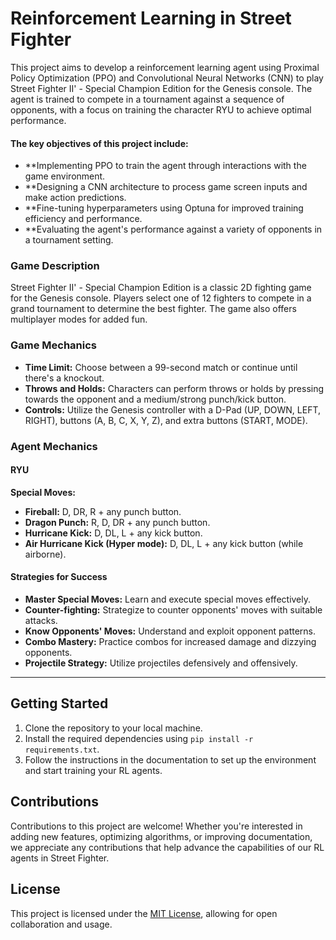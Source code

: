 # Reinforcement Learning in Street Fighter

This project aims to develop a reinforcement learning agent using Proximal Policy Optimization (PPO) and Convolutional Neural Networks (CNN) to play Street Fighter II' - Special Champion Edition for the Genesis console. The agent is trained to compete in a tournament against a sequence of opponents, with a focus on training the character RYU to achieve optimal performance.

#### The key objectives of this project include:

- **Implementing PPO to train the agent through interactions with the game environment.
- **Designing a CNN architecture to process game screen inputs and make action predictions.
- **Fine-tuning hyperparameters using Optuna for improved training efficiency and performance.
- **Evaluating the agent's performance against a variety of opponents in a tournament setting.

### Game Description
Street Fighter II' - Special Champion Edition is a classic 2D fighting game for the Genesis console. Players select one of 12 fighters to compete in a grand tournament to determine the best fighter. The game also offers multiplayer modes for added fun.

### Game Mechanics
- **Time Limit:** Choose between a 99-second match or continue until there's a knockout.
- **Throws and Holds:** Characters can perform throws or holds by pressing towards the opponent and a medium/strong punch/kick button.
- **Controls:** Utilize the Genesis controller with a D-Pad (UP, DOWN, LEFT, RIGHT), buttons (A, B, C, X, Y, Z), and extra buttons (START, MODE).

### Agent Mechanics
#### RYU
**Special Moves:**
- **Fireball:** D, DR, R + any punch button.
- **Dragon Punch:** R, D, DR + any punch button.
- **Hurricane Kick:** D, DL, L + any kick button.
- **Air Hurricane Kick (Hyper mode):** D, DL, L + any kick button (while airborne).

#### Strategies for Success
- **Master Special Moves:** Learn and execute special moves effectively.
- **Counter-fighting:** Strategize to counter opponents' moves with suitable attacks.
- **Know Opponents' Moves:** Understand and exploit opponent patterns.
- **Combo Mastery:** Practice combos for increased damage and dizzying opponents.
- **Projectile Strategy:** Utilize projectiles defensively and offensively.

---

## Getting Started

1. Clone the repository to your local machine.
2. Install the required dependencies using `pip install -r requirements.txt`.
3. Follow the instructions in the documentation to set up the environment and start training your RL agents.

## Contributions

Contributions to this project are welcome! Whether you're interested in adding new features, optimizing algorithms, or improving documentation, we appreciate any contributions that help advance the capabilities of our RL agents in Street Fighter.

## License

This project is licensed under the [MIT License](LICENSE), allowing for open collaboration and usage.
